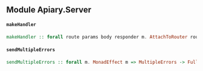 ## Module Apiary.Server

#### `makeHandler`

``` purescript
makeHandler :: forall route params body responder m. AttachToRouter route => DecodeRequest route params body => BuildResponder route responder => route -> (Request params body -> responder -> FullHandler m) -> ReaderT (m Unit -> Aff Unit) Router Unit
```

#### `sendMultipleErrors`

``` purescript
sendMultipleErrors :: forall m. MonadEffect m => MultipleErrors -> FullHandler m
```


